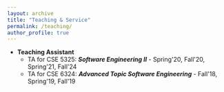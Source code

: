 ```yaml
---
layout: archive
title: "Teaching & Service"
permalink: /teaching/
author_profile: true
---
```


* **Teaching Assistant**
    * TA for CSE 5325: ***Software Engineering II*** - Spring'20, Fall'20, Spring'21, Fall'24
    * TA for CSE 6324: ***Advanced Topic Software Engineering*** - Fall'18, Spring'19, Fall'19
 
